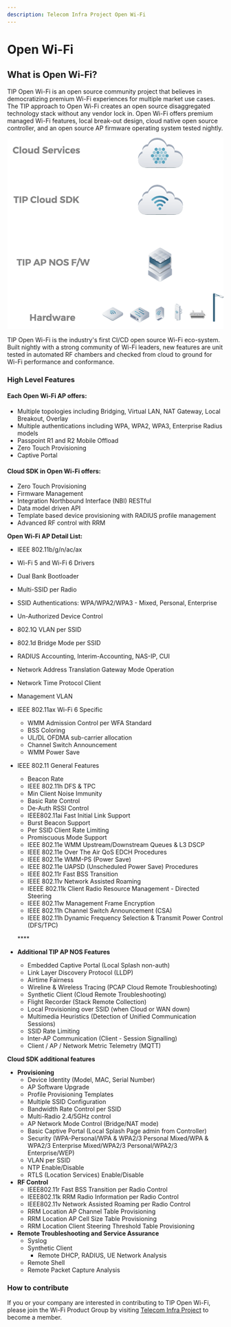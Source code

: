```yaml
---
description: Telecom Infra Project Open Wi-Fi
---
```


# Open Wi-Fi

## What is Open Wi-Fi?

TIP Open Wi-Fi is an open source community project that believes in democratizing premium Wi-Fi experiences for multiple market use cases. The TIP approach to Open Wi-Fi creates an open source disaggregated technology stack without any vendor lock in. Open Wi-Fi offers premium managed Wi-Fi features, local break-out design, cloud native open source controller, and an open source AP firmware operating system tested nightly.

![Open Technology Stack - Many Platforms - Many Service Options](.gitbook/assets/image%20%283%29.png)

TIP Open Wi-Fi is the industry's first CI/CD open source Wi-Fi eco-system. Built nightly with a strong community of Wi-Fi leaders, new features are unit tested in automated RF chambers and checked from cloud to ground for Wi-Fi performance and conformance.

### High Level Features

#### Each Open Wi-Fi AP offers:

* Multiple topologies including Bridging, Virtual LAN, NAT Gateway, Local Breakout, Overlay 
* Multiple authentications including WPA, WPA2, WPA3, Enterprise Radius models
* Passpoint R1 and R2 Mobile Offload
* Zero Touch Provisioning 
* Captive Portal

#### Cloud SDK in Open Wi-Fi offers:

* Zero Touch Provisioning 
* Firmware Management
* Integration Northbound Interface \(NBI\) RESTful
* Data model driven API 
* Template based device provisioning with RADIUS profile management 
* Advanced RF control with RRM  

**Open Wi-Fi AP Detail List:**

* IEEE 802.11b/g/n/ac/ax
* Wi-Fi 5 and Wi-Fi 6 Drivers
* Dual Bank Bootloader
* Multi-SSID per Radio
* SSID Authentications: WPA/WPA2/WPA3 - Mixed, Personal, Enterprise
* Un-Authorized Device Control
* 802.1Q VLAN per SSID 
* 802.1d Bridge Mode per SSID
* RADIUS Accounting, Interim-Accounting, NAS-IP, CUI
* Network Address Translation Gateway Mode Operation
* Network Time Protocol Client
* Management VLAN 
* IEEE 802.11ax Wi-Fi 6 Specific
  * WMM Admission Control per WFA Standard
  * BSS Coloring
  * UL/DL OFDMA sub-carrier allocation
  * Channel Switch Announcement
  * WMM Power Save
* IEEE 802.11 General Features

  * Beacon Rate 
  * IEEE 802.11h DFS & TPC 
  * Min Client Noise Immunity
  * Basic Rate Control
  * De-Auth RSSI Control
  * IEEE802.11ai Fast Initial Link Support
  * Burst Beacon Support
  * Per SSID Client Rate Limiting
  * Promiscuous Mode Support
  * IEEE 802.11e WMM Upstream/Downstream Queues & L3 DSCP
  * IEEE 802.11e Over The Air QoS EDCH Procedures
  * IEEE 802.11e WMM-PS \(Power Save\)
  * IEEE 802.11e UAPSD \(Unscheduled Power Save\) Procedures
  * IEEE 802.11r Fast BSS Transition
  * IEEE 802.11v Network Assisted Roaming
  * IEEEE 802.11k Client Radio Resource Management - Directed Steering
  * IEEE 802.11w Management Frame Encryption
  * IEEE 802.11h Channel Switch Announcement \(CSA\)
  * IEEE 802.11h Dynamic Frequency Selection & Transmit Power Control \(DFS/TPC\)

  \*\*\*\*

* **Additional TIP AP NOS Features**
  * Embedded Captive Portal \(Local Splash non-auth\)
  * Link Layer Discovery Protocol \(LLDP\)
  * Airtime Fairness
  * Wireline & Wireless Tracing \(PCAP Cloud Remote Troubleshooting\)
  * Synthetic Client \(Cloud Remote Troubleshooting\)
  * Flight Recorder \(Stack Remote Collection\)
  * Local Provisioning over SSID \(when Cloud or WAN down\)
  * Multimedia Heuristics \(Detection of Unified Communication Sessions\)
  * SSID Rate Limiting
  * Inter-AP Communication \(Client - Session Signalling\)
  * Client / AP / Network Metric Telemetry \(MQTT\)

**Cloud SDK additional features**

* **Provisioning** 
  * Device Identity \(Model, MAC, Serial Number\)
  * AP Software Upgrade
  * Profile Provisioning Templates
  * Multiple SSID Configuration
  * Bandwidth Rate Control per SSID
  * Multi-Radio 2.4/5GHz control
  * AP Network Mode Control \(Bridge/NAT mode\)
  * Basic Captive Portal \(Local Splash Page admin from Controller\)
  * Security \(WPA-Personal/WPA & WPA2/3 Personal Mixed/WPA & WPA2/3 Enterprise Mixed/WPA2/3 Personal/WPA2/3 Enterprise/WEP\)
  * VLAN per SSID
  * NTP Enable/Disable
  * RTLS \(Location Services\) Enable/Disable 
* **RF Control**
  * IEEE802.11r Fast BSS Transition per Radio Control
  * IEEE802.11k RRM Radio Information per Radio Control
  * IEEE802.11v Network Assisted Roaming per Radio Control
  * RRM Location AP Channel Table Provisioning
  * RRM Location AP Cell Size Table Provisioning
  * RRM Location Client Steering Threshold Table Provisioning 
* **Remote Troubleshooting and Service Assurance**
  * Syslog 
  * Synthetic Client
    * Remote DHCP, RADIUS, UE Network Analysis 
  * Remote Shell 
  * Remote Packet Capture Analysis

### **How to contribute**

If you or your company are interested in contributing to TIP Open Wi-Fi, please join the Wi-Fi Product Group by visiting [Telecom Infra Project](https://telecominfraproject.com/apply-for-membership/) to become a member.

